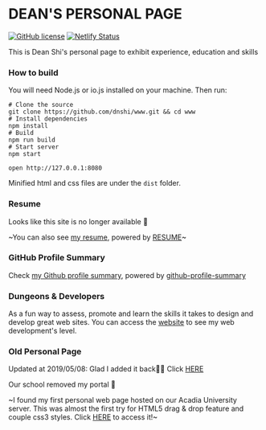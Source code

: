 # DEAN'S PERSONAL PAGE
[![GitHub license](https://img.shields.io/:license-mit-blue.svg)](LICENSE.md)
[![Netlify Status](https://api.netlify.com/api/v1/badges/313cf600-915b-4cf8-a9b8-a073bdfbf2ed/deploy-status)](https://app.netlify.com/sites/deanshi/deploys)

This is Dean Shi's personal page to exhibit experience, education and skills

### How to build
You will need Node.js or io.js installed on your machine. Then run:

``` shell
# Clone the source
git clone https://github.com/dnshi/www.git && cd www
# Install dependencies
npm install
# Build
npm run build
# Start server
npm start

open http://127.0.0.1:8080
```

Minified html and css files are under the `dist` folder.

### Resume
Looks like this site is no longer available 🙁

~You can also see [my resume](http://resume.github.io/?dnshi), powered by [RESUME](https://github.com/resume/resume.github.com)~

### GitHub Profile Summary
Check [my Github profile summary](https://profile-summary-for-github.com/user/dnshi), powered by [github-profile-summary](https://github.com/tipsy/github-profile-summary)

### Dungeons & Developers
As a fun way to assess, promote and learn the skills it takes to design and develop great web sites. You can access the [website](http://www.dungeonsanddevelopers.com/#_a2b2c2de3fghi2jklm2n2opqr2s2tuvwx2y2z_19_Dean) to see my web development's level.

### Old Personal Page
Updated at 2019/05/08: Glad I added it back🎉🎉 Click [HERE](https://epic.deanshi.com/)

Our school removed my portal 🙁

~I found my first personal web page hosted on our Acadia University server. This was almost the first try for HTML5 drag & drop feature and couple css3 styles. Click [HERE](http://falcon.acadiau.ca/~093997s/xiao_shi/) to access it!~
